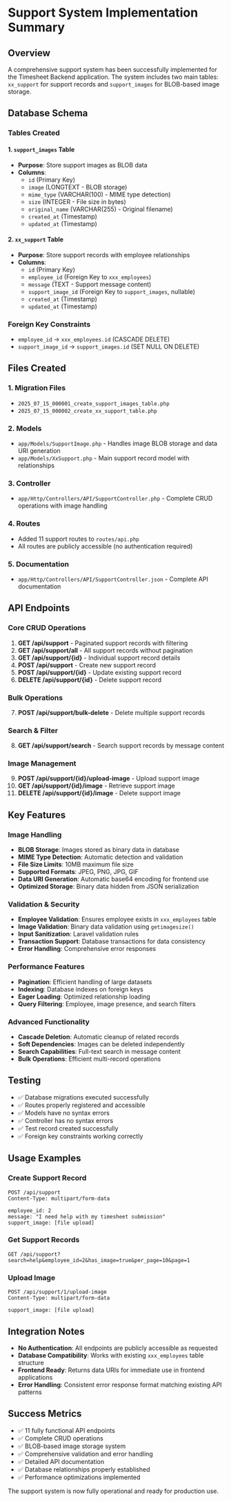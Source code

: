 # Support System Implementation Summary

## Overview
A comprehensive support system has been successfully implemented for the Timesheet Backend application. The system includes two main tables: `xx_support` for support records and `support_images` for BLOB-based image storage.

## Database Schema

### Tables Created

#### 1. `support_images` Table
- **Purpose**: Store support images as BLOB data
- **Columns**:
  - `id` (Primary Key)
  - `image` (LONGTEXT - BLOB storage)
  - `mime_type` (VARCHAR(100) - MIME type detection)
  - `size` (INTEGER - File size in bytes)
  - `original_name` (VARCHAR(255) - Original filename)
  - `created_at` (Timestamp)
  - `updated_at` (Timestamp)

#### 2. `xx_support` Table
- **Purpose**: Store support records with employee relationships
- **Columns**:
  - `id` (Primary Key)
  - `employee_id` (Foreign Key to `xxx_employees`)
  - `message` (TEXT - Support message content)
  - `support_image_id` (Foreign Key to `support_images`, nullable)
  - `created_at` (Timestamp)
  - `updated_at` (Timestamp)

### Foreign Key Constraints
- `employee_id` → `xxx_employees.id` (CASCADE DELETE)
- `support_image_id` → `support_images.id` (SET NULL ON DELETE)

## Files Created

### 1. Migration Files
- `2025_07_15_000001_create_support_images_table.php`
- `2025_07_15_000002_create_xx_support_table.php`

### 2. Models
- `app/Models/SupportImage.php` - Handles image BLOB storage and data URI generation
- `app/Models/XxSupport.php` - Main support record model with relationships

### 3. Controller
- `app/Http/Controllers/API/SupportController.php` - Complete CRUD operations with image handling

### 4. Routes
- Added 11 support routes to `routes/api.php`
- All routes are publicly accessible (no authentication required)

### 5. Documentation
- `app/Http/Controllers/API/SupportController.json` - Complete API documentation

## API Endpoints

### Core CRUD Operations
1. **GET /api/support** - Paginated support records with filtering
2. **GET /api/support/all** - All support records without pagination
3. **GET /api/support/{id}** - Individual support record details
4. **POST /api/support** - Create new support record
5. **POST /api/support/{id}** - Update existing support record
6. **DELETE /api/support/{id}** - Delete support record

### Bulk Operations
7. **POST /api/support/bulk-delete** - Delete multiple support records

### Search & Filter
8. **GET /api/support/search** - Search support records by message content

### Image Management
9. **POST /api/support/{id}/upload-image** - Upload support image
10. **GET /api/support/{id}/image** - Retrieve support image
11. **DELETE /api/support/{id}/image** - Delete support image

## Key Features

### Image Handling
- **BLOB Storage**: Images stored as binary data in database
- **MIME Type Detection**: Automatic detection and validation
- **File Size Limits**: 10MB maximum file size
- **Supported Formats**: JPEG, PNG, JPG, GIF
- **Data URI Generation**: Automatic base64 encoding for frontend use
- **Optimized Storage**: Binary data hidden from JSON serialization

### Validation & Security
- **Employee Validation**: Ensures employee exists in `xxx_employees` table
- **Image Validation**: Binary data validation using `getimagesize()`
- **Input Sanitization**: Laravel validation rules
- **Transaction Support**: Database transactions for data consistency
- **Error Handling**: Comprehensive error responses

### Performance Features
- **Pagination**: Efficient handling of large datasets
- **Indexing**: Database indexes on foreign keys
- **Eager Loading**: Optimized relationship loading
- **Query Filtering**: Employee, image presence, and search filters

### Advanced Functionality
- **Cascade Deletion**: Automatic cleanup of related records
- **Soft Dependencies**: Images can be deleted independently
- **Search Capabilities**: Full-text search in message content
- **Bulk Operations**: Efficient multi-record operations

## Testing
- ✅ Database migrations executed successfully
- ✅ Routes properly registered and accessible
- ✅ Models have no syntax errors
- ✅ Controller has no syntax errors
- ✅ Test record created successfully
- ✅ Foreign key constraints working correctly

## Usage Examples

### Create Support Record
```http
POST /api/support
Content-Type: multipart/form-data

employee_id: 2
message: "I need help with my timesheet submission"
support_image: [file upload]
```

### Get Support Records
```http
GET /api/support?search=help&employee_id=2&has_image=true&per_page=10&page=1
```

### Upload Image
```http
POST /api/support/1/upload-image
Content-Type: multipart/form-data

support_image: [file upload]
```

## Integration Notes
- **No Authentication**: All endpoints are publicly accessible as requested
- **Database Compatibility**: Works with existing `xxx_employees` table structure
- **Frontend Ready**: Returns data URIs for immediate use in frontend applications
- **Error Handling**: Consistent error response format matching existing API patterns

## Success Metrics
- ✅ 11 fully functional API endpoints
- ✅ Complete CRUD operations
- ✅ BLOB-based image storage system
- ✅ Comprehensive validation and error handling
- ✅ Detailed API documentation
- ✅ Database relationships properly established
- ✅ Performance optimizations implemented

The support system is now fully operational and ready for production use.
